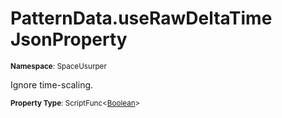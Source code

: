 # PatternData.useRawDeltaTime JsonProperty

<small>**Namespace**: SpaceUsurper</small>

Ignore time-scaling.

<small>**Property Type**: ScriptFunc&lt;[Boolean](https://docs.microsoft.com/en-us/dotnet/api/system.boolean?view=netframework-4.5)&gt;</small>

